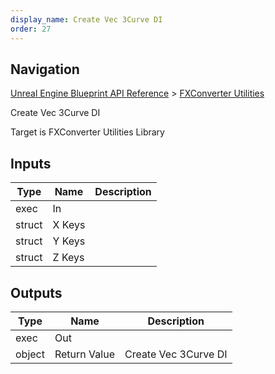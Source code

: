 ```yaml
---
display_name: Create Vec 3Curve DI
order: 27
---
```

## Navigation

[Unreal Engine Blueprint API Reference](https://dev.epicgames.com/documentation/en-us/unreal-engine/BlueprintAPI) > [FXConverter Utilities](https://dev.epicgames.com/documentation/en-us/unreal-engine/BlueprintAPI/FXConverterUtilities)

Create Vec 3Curve DI

Target is FXConverter Utilities Library

## Inputs

| Type | Name | Description |
| --- | --- | --- |
| exec | In |  |
| struct | X Keys |  |
| struct | Y Keys |  |
| struct | Z Keys |  |

## Outputs

| Type | Name | Description |
| --- | --- | --- |
| exec | Out |  |
| object | Return Value | Create Vec 3Curve DI |
